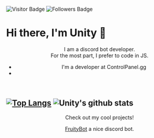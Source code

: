 ![Visitor Badge](https://visitor-badge.laobi.icu/badge?page_id=UnityLxthel&title=Visitors) ![Followers Badge](https://img.shields.io/github/followers/UnityLxthel?label=Followers)
# Hi there, I'm Unity 👋

<div style="text-align: center;">
  I am a discord bot developer.<br/>
  For the most part, I prefer to code in JS.
    <ul>
      <li>I'm a developer at ControlPanel.gg<li>
    <ul>
</div>
<br/>

[![Top Langs](https://github-readme-stats.vercel.app/api/top-langs/?username=UnityLxthel&layout=compact&theme=dark)](https://github.com/UnityLxthel/)
![Unity's github stats](https://github-readme-stats.vercel.app/api?username=UnityLxthel&hide=issues&theme=dark)
--------
<div style="text-align: center;">
  Check out my cool projects!

  [FruityBot](https://github.com/UnityLxthel/FruityBot) a nice discord bot.
</div>
</br>
